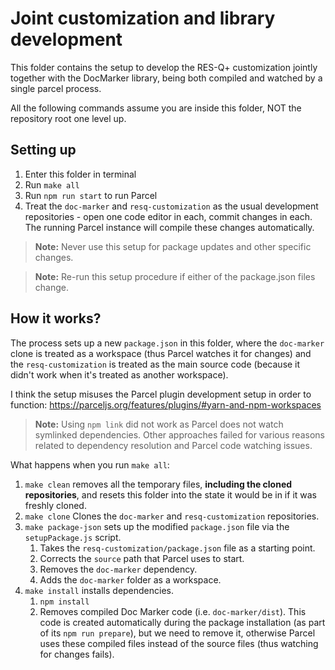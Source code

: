 # Joint customization and library development

This folder contains the setup to develop the RES-Q+ customization jointly together with the DocMarker library, being both compiled and watched by a single parcel process.

All the following commands assume you are inside this folder, NOT the repository root one level up.


## Setting up

1. Enter this folder in terminal
2. Run `make all`
3. Run `npm run start` to run Parcel
4. Treat the `doc-marker` and `resq-customization` as the usual development repositories - open one code editor in each, commit changes in each. The running Parcel instance will compile these changes automatically.

> **Note:** Never use this setup for package updates and other specific changes.

> **Note:** Re-run this setup procedure if either of the package.json files change.


## How it works?

The process sets up a new `package.json` in this folder, where the `doc-marker` clone is treated as a workspace (thus Parcel watches it for changes) and the `resq-customization` is treated as the main source code (because it didn't work when it's treated as another workspace).

I think the setup misuses the Parcel plugin development setup in order to function: https://parceljs.org/features/plugins/#yarn-and-npm-workspaces

> **Note:** Using `npm link` did not work as Parcel does not watch symlinked dependencies. Other approaches failed for various reasons related to dependency resolution and Parcel code watching issues.

What happens when you run `make all`:

1. `make clean` removes all the temporary files, **including the cloned repositories**, and resets this folder into the state it would be in if it was freshly cloned.
2. `make clone` Clones the `doc-marker` and `resq-customization` repositories.
3. `make package-json` sets up the modified `package.json` file via the `setupPackage.js` script.
    1. Takes the `resq-customization/package.json` file as a starting point.
    2. Corrects the `source` path that Parcel uses to start.
    3. Removes the `doc-marker` dependency.
    4. Adds the `doc-marker` folder as a workspace.
4. `make install` installs dependencies.
    1. `npm install`
    2. Removes compiled Doc Marker code (i.e. `doc-marker/dist`). This code is created automatically during the package installation (as part of its `npm run prepare`), but we need to remove it, otherwise Parcel uses these compiled files instead of the source files (thus watching for changes fails).
